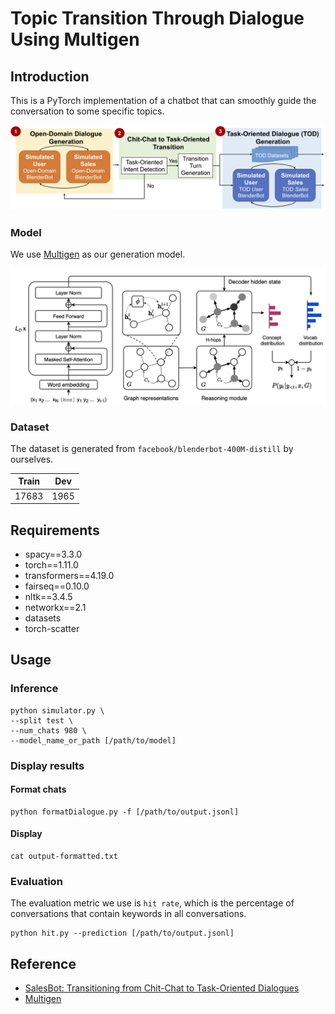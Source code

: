 # Topic Transition Through Dialogue Using Multigen

## Introduction
This is a PyTorch implementation of a chatbot that can smoothly guide the conversation to some specific topics. 

![](./figures/img_framework.png)

### Model
We use [Multigen](https://github.com/cdjhz/multigen) as our generation model. 

![](./figures/img_model.png)

### Dataset
The dataset is generated from `facebook/blenderbot-400M-distill` by ourselves.

| Train |  Dev  |
| ----- | ----- |
| 17683 |  1965 |

## Requirements
- spacy==3.3.0
- torch==1.11.0
- transformers==4.19.0
- fairseq==0.10.0
- nltk==3.4.5
- networkx==2.1
- datasets
- torch-scatter

## Usage

### Inference
```
python simulator.py \
--split test \
--num_chats 980 \
--model_name_or_path [/path/to/model]
```

### Display results
#### Format chats
```
python formatDialogue.py -f [/path/to/output.jsonl]
```
#### Display
```
cat output-formatted.txt
```

### Evaluation
The evaluation metric we use is ```hit rate```, which is the percentage of conversations that contain keywords in all conversations.

```
python hit.py --prediction [/path/to/output.jsonl]
```

## Reference
- [SalesBot: Transitioning from Chit-Chat to Task-Oriented Dialogues](https://arxiv.org/abs/2204.10591)
- [Multigen](https://github.com/cdjhz/multigen)